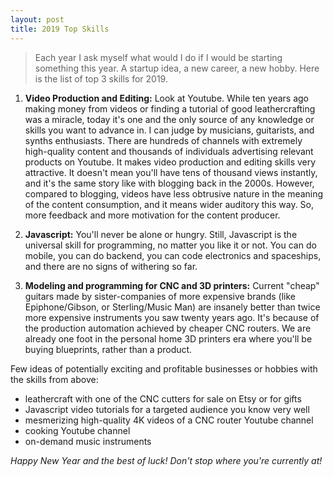 ```yaml
---
layout: post
title: 2019 Top Skills
---
```


> Each year I ask myself what would I do if I would be starting something this year. A startup idea, a new career, a new hobby. Here is the list of top 3 skills for 2019.

1. **Video Production and Editing:**
Look at Youtube. While ten years ago making money from videos or finding a tutorial of good leathercrafting was a miracle, today it's one and the only source of any knowledge or skills you want to advance in. I can judge by musicians, guitarists, and synths enthusiasts. There are hundreds of channels with extremely high-quality content and thousands of individuals advertising relevant products on Youtube.
It makes video production and editing skills very attractive. It doesn't mean you'll have tens of thousand views instantly, and it's the same story like with blogging back in the 2000s. However, compared to blogging, videos have less obtrusive nature in the meaning of the content consumption, and it means wider auditory this way. So, more feedback and more motivation for the content producer.

2. **Javascript:**
You'll never be alone or hungry. Still, Javascript is the universal skill for programming, no matter you like it or not. You can do mobile, you can do backend, you can code electronics and spaceships, and there are no signs of withering so far.

3. **Modeling and programming for CNC and 3D printers:**
Current "cheap" guitars made by sister-companies of more expensive brands (like Epiphone/Gibson, or Sterling/Music Man) are insanely better than twice more expensive instruments you saw twenty years ago. It's because of the production automation achieved by cheaper CNC routers. We are already one foot in the personal home 3D printers era where you'll be buying blueprints, rather than a product.

Few ideas of potentially exciting and profitable businesses or hobbies with the skills from above:

- leathercraft with one of the CNC cutters for sale on Etsy or for gifts
- Javascript video tutorials for a targeted audience you know very well
- mesmerizing high-quality 4K videos of a CNC router Youtube channel
- cooking Youtube channel
- on-demand music instruments

*Happy New Year and the best of luck! Don't stop where you're currently at!*
